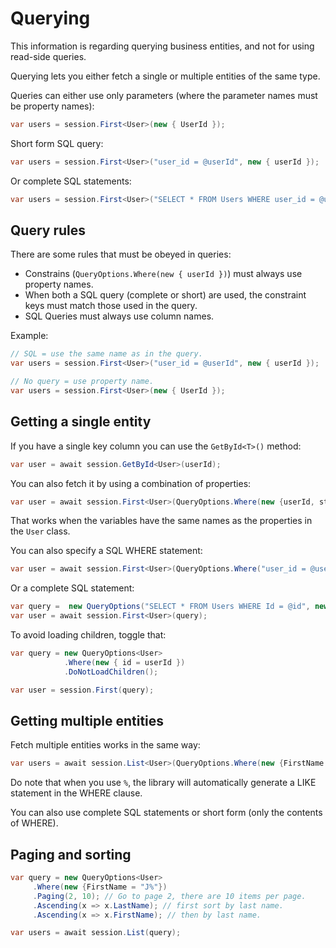 Querying
========

This information is regarding querying business entities, and not for using read-side queries.

Querying lets you either fetch a single or multiple entities of the same type. 

Queries can either use only parameters (where the parameter names must be property names):

```csharp
var users = session.First<User>(new { UserId });
```

Short form SQL query:

```csharp
var users = session.First<User>("user_id = @userId", new { userId });
```

Or complete SQL statements:

```csharp
var users = session.First<User>("SELECT * FROM Users WHERE user_id = @userId", new { userId });
```

## Query rules

There are some rules that must be obeyed in queries:

* Constrains (`QueryOptions.Where(new { userId })`) must always use property names.
* When both a SQL query (complete or short) are used, the constraint keys must match those used in the query.
* SQL Queries must always use column names.

Example:

```csharp
// SQL = use the same name as in the query.
var users = session.First<User>("user_id = @userId", new { userId });

// No query = use property name.
var users = session.First<User>(new { UserId });
```

## Getting a single entity

If you have a single key column you can use the `GetById<T>()` method:

```csharp
var user = await session.GetById<User>(userId);
```

You can also fetch it by using a combination of properties:

```csharp
var user = await session.First<User>(QueryOptions.Where(new {userId, state}));
```

That works when the variables have the same names as the properties in the `User` class.

You can also specify a SQL WHERE statement:

```csharp
var user = await session.First<User>(QueryOptions.Where("user_id = @userId AND state <> @state", new {userId, state}));
```

Or a complete SQL statement:

```csharp
var query =  new QueryOptions("SELECT * FROM Users WHERE Id = @id", new { id = userId });
var user = await session.First<User>(query);
```

To avoid loading children, toggle that:

```csharp
var query = new QueryOptions<User>
            .Where(new { id = userId })
            .DoNotLoadChildren();

var user = session.First(query);
```

## Getting multiple entities

Fetch multiple entities works in the same way:

```csharp
var users = await session.List<User>(QueryOptions.Where(new {FirstName = "J%"}));
```

Do note that when you use `%`, the library will automatically generate a LIKE statement in the WHERE clause.

You can also use complete SQL statements or short form (only the contents of WHERE).

## Paging and sorting

```csharp
var query = new QueryOptions<User>
     .Where(new {FirstName = "J%"})
     .Paging(2, 10); // Go to page 2, there are 10 items per page.
     .Ascending(x => x.LastName); // first sort by last name.
     .Ascending(x => x.FirstName); // then by last name.

var users = await session.List(query);
```
